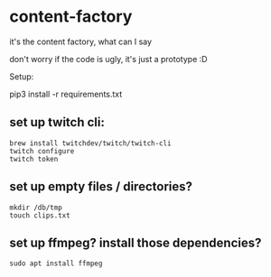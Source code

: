 # content-factory
it's the content factory, what can I say

don't worry if the code is ugly, it's just a prototype :D

Setup:

pip3 install -r requirements.txt

## set up twitch cli:

```
brew install twitchdev/twitch/twitch-cli
twitch configure
twitch token
```

## set up empty files / directories? 

```
mkdir /db/tmp
touch clips.txt
```

## set up ffmpeg? install those dependencies?

```
sudo apt install ffmpeg
```
